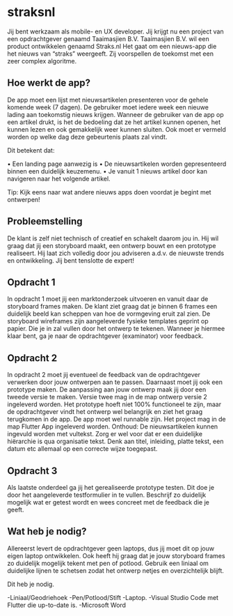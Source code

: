 # straksnl

 Jij bent werkzaam als mobile- en UX developer. Jij krijgt nu een project van een opdrachtgever genaamd Taaimasjien B.V. Taaimasjien B.V. wil een product ontwikkelen genaamd Straks.nl Het gaat om een nieuws-app die het nieuws van “straks” weergeeft. Zij voorspellen de toekomst met een zeer complex algoritme.

## Hoe werkt de app?

De app moet een lijst met nieuwsartikelen presenteren voor de gehele komende week (7 dagen). De gebruiker moet iedere week een nieuwe lading aan toekomstig nieuws krijgen. Wanneer de gebruiker van de app op een artikel drukt, is het de bedoeling dat ze het artikel kunnen openen, het kunnen lezen en ook gemakkelijk weer kunnen sluiten. Ook moet er vermeld worden op welke dag deze gebeurtenis plaats zal vindt.

Dit betekent dat:

• Een landing page aanwezig is
• De nieuwsartikelen worden gepresenteerd binnen een duidelijk keuzemenu.
• Je vanuit 1 nieuws artikel door kan navigeren naar het volgende artikel.

Tip: Kijk eens naar wat andere nieuws apps doen voordat je begint met ontwerpen!

## Probleemstelling

De klant is zelf niet technisch of creatief en schakelt daarom jou in. Hij wil graag dat jij een storyboard maakt, een ontwerp bouwt en een prototype realiseert.  Hij laat zich volledig door jou adviseren a.d.v. de nieuwste trends en ontwikkeling. Jij bent tenslotte de expert!

## Opdracht 1

 In opdracht 1 moet jij een marktonderzoek uitvoeren en vanuit daar de storyboard frames maken. De klant ziet graag dat je binnen 6 frames een duidelijk beeld kan scheppen van hoe de vormgeving eruit zal zien.
De storyboard wireframes zijn aangeleverde fysieke templates geprint op papier. Die je in zal vullen door het ontwerp te tekenen. Wanneer je hiermee klaar bent, ga je naar de opdrachtgever (examinator) voor feedback.

## Opdracht 2

In opdracht 2 moet jij eventueel de feedback van de opdrachtgever verwerken door jouw ontwerpen aan te passen. Daarnaast moet jij ook een prototype maken. De aanpassing aan jouw ontwerp maak jij door een tweede versie te maken. Versie twee mag in de map ontwerp versie 2 ingeleverd worden. Het prototype hoeft niet 100% functioneel te zijn, maar de opdrachtgever vindt het ontwerp wel belangrijk en ziet het graag terugkomen in de app. De app moet wel runnable zijn. Het project mag in de map Flutter App ingeleverd worden.
Onthoud: De nieuwsartikelen kunnen ingevuld worden met vultekst. Zorg er wel voor dat er een duidelijke hiërarchie is qua organisatie tekst. Denk aan titel, inleiding, platte tekst, een datum etc allemaal op een correcte wijze toegepast.

## Opdracht 3

Als laatste onderdeel ga jij het gerealiseerde prototype testen. Dit doe je door het aangeleverde testformulier in te vullen. Beschrijf zo duidelijk mogelijk wat er getest wordt en wees concreet met de feedback die je geeft.

## Wat heb je nodig?

Allereerst levert de opdrachtgever geen laptops, dus jij moet dit op jouw eigen laptop ontwikkelen.
Ook heeft hij graag dat je jouw storyboard frames zo duidelijk mogelijk tekent met pen of potlood. Gebruik een liniaal om duidelijke lijnen te schetsen zodat het ontwerp netjes en overzichtelijk blijft.

Dit heb je nodig.

-Liniaal/Geodriehoek
-Pen/Potlood/Stift
-Laptop.
-Visual Studio Code met Flutter die up-to-date is.
-Microsoft Word

